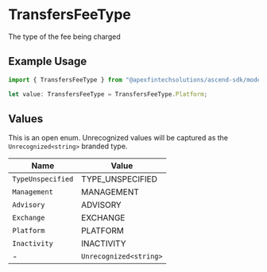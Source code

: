 # TransfersFeeType

The type of the fee being charged

## Example Usage

```typescript
import { TransfersFeeType } from "@apexfintechsolutions/ascend-sdk/models/components";

let value: TransfersFeeType = TransfersFeeType.Platform;
```

## Values

This is an open enum. Unrecognized values will be captured as the `Unrecognized<string>` branded type.

| Name                   | Value                  |
| ---------------------- | ---------------------- |
| `TypeUnspecified`      | TYPE_UNSPECIFIED       |
| `Management`           | MANAGEMENT             |
| `Advisory`             | ADVISORY               |
| `Exchange`             | EXCHANGE               |
| `Platform`             | PLATFORM               |
| `Inactivity`           | INACTIVITY             |
| -                      | `Unrecognized<string>` |